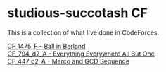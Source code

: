 # studious-succotash CF

This is a collection of what I've done in CodeForces.

[CF_1475_F - Ball in Berland](https://github.com/doongwong2/studious-succotash/blob/main/CodeForces/CF_1475_F.cpp)  
[CF_794_d2_A - Everything Everywhere All But One](https://github.com/doongwong2/studious-succotash/blob/main/CodeForces/CF_447_d2_A.cpp)  
[CF_447_d2_A - Marco and GCD Sequence](https://github.com/doongwong2/studious-succotash/blob/main/CodeForces/CF_794_d2_A.cpp)

